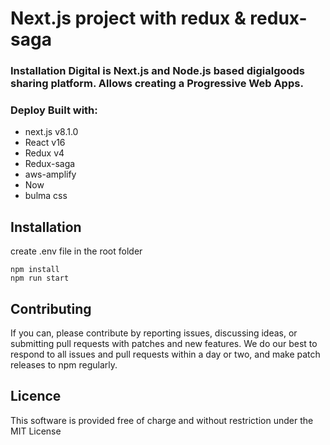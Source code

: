 # Next.js project with redux & redux-saga


 ### Installation	Digital is Next.js and Node.js based digialgoods sharing platform. Allows creating a Progressive Web Apps.


 ### Deploy	Built with:
* next.js v8.1.0
* React v16
* Redux v4
* Redux-saga
* aws-amplify
* Now
* bulma css

## Installation
create .env file in the root folder
```
npm install
npm run start
```

 ## Contributing

 If you can, please contribute by reporting issues, discussing ideas, or submitting pull requests with patches and new features. We do our best to respond to all issues and pull requests within a day or two, and make patch releases to npm regularly.


 ## Licence

 This software is provided free of charge and without restriction under the MIT License
